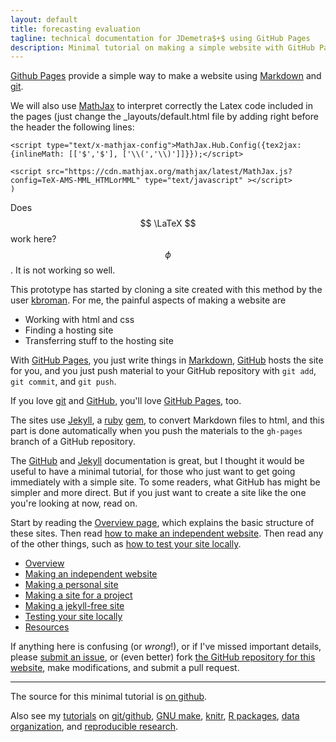```yaml
---
layout: default
title: forecasting evaluation
tagline: technical documentation for JDemetra$+$ using GitHub Pages
description: Minimal tutorial on making a simple website with GitHub Pages
---
```



[Github Pages](https://pages.github.com) provide a simple way to make a
website using
[Markdown](https://daringfireball.net/projects/markdown/) and
[git](https://git-scm.com). 

We will also use [MathJax](https://www.mathjax.org/) 
to interpret correctly the Latex code included in the pages (just change the _layouts/default.html file 
by adding right before the header the following lines: 

``` 
<script type="text/x-mathjax-config">MathJax.Hub.Config({tex2jax: {inlineMath: [['$','$'], ['\\(','\\)']]}});</script>
```

```
<script src="https://cdn.mathjax.org/mathjax/latest/MathJax.js?config=TeX-AMS-MML_HTMLorMML" type="text/javascript" ></script>  
)  
```

Does $$ \LaTeX $$ work here?  $$ \phi $$. It is not working so well.


This prototype has started by cloning a site created with this method by 
the user [kbroman](http://kbroman.org/simple_site/).
For me, the painful aspects of making a website are

- Working with html and css
- Finding a hosting site
- Transferring stuff to the hosting site

With [GitHub Pages](https://pages.github.com), you just write things in
[Markdown](https://daringfireball.net/projects/markdown/),
[GitHub](https://github.com) hosts the site for you, and you just push
material to your GitHub repository with `git add`, `git commit`, and
`git push`.

If you love [git](https://git-scm.com/) and
[GitHub](https://github.com), you'll love
[GitHub Pages](https://pages.github.com), too.

The sites use [Jekyll](https://jekyllrb.com/), a
[ruby](https://www.ruby-lang.org/en/) [gem](https://rubygems.org/), to
convert Markdown files to html, and this part is done
automatically when you push the materials to the `gh-pages` branch
of a GitHub repository.

The [GitHub](https://pages.github.com) and
[Jekyll](https://jekyllrb.com) documentation is great, but I thought it
would be useful to have a minimal tutorial, for those who just want to
get going immediately with a simple site. To some readers, what GitHub
has might be simpler and more direct.  But if you just want to create
a site like the one you're looking at now, read on.

Start by reading the [Overview page](pages/overview.html), which
explains the basic structure of these sites. Then read
[how to make an independent website](pages/independent_site.html). Then
read any of the other things, such as
[how to test your site locally](pages/local_test.html).

- [Overview](pages/overview.html)
- [Making an independent website](pages/independent_site.html)
- [Making a personal site](pages/user_site.html)
- [Making a site for a project](pages/project_site.html)
- [Making a jekyll-free site](pages/nojekyll.html)
- [Testing your site locally](pages/local_test.html)
- [Resources](pages/resources.html)

If anything here is confusing (or _wrong_!), or if I've missed
important details, please
[submit an issue](https://github.com/kbroman/simple_site/issues), or (even
better) fork [the GitHub repository for this website](https://github.com/kbroman/simple_site),
make modifications, and submit a pull request.

---

The source for this minimal tutorial is [on github](https://github.com/kbroman/simple_site).

Also see my [tutorials](http://kbroman.org/pages/tutorials) on
[git/github](http://kbroman.org/github_tutorial),
[GNU make](http://kbroman.org/minimal_make),
[knitr](http://kbroman.org/knitr_knutshell),
[R packages](http://kbroman.org/pkg_primer),
[data organization](http://kbroman.org/dataorg),
and [reproducible research](http://kbroman.org/steps2rr).
